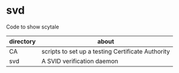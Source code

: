 # svd

Code to show scytale 

directory | about
----------| -----
CA | scripts to set up a testing Certificate Authority
svd | A SVID verification daemon
